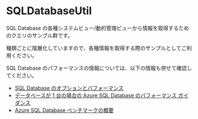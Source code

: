 # SQLDatabaseUtil
SQL Database の各種システムビュー/動的管理ビューから情報を取得するためのクエリのサンプル群です。

種類ごとに階層化していますので、各種情報を取得する際のサンプルとしてご利用ください。

SQL Database のパフォーマンスの情報については、以下の情報も併せて確認してください。

- [SQL Database のオプションとパフォーマンス](https://azure.microsoft.com/ja-jp/documentation/articles/sql-database-service-tiers/)
- [データベースが 1 台の場合の Azure SQL Database のパフォーマンス ガイダンス](https://azure.microsoft.com/ja-jp/documentation/articles/sql-database-performance-guidance/#service-tier-capabilities-and-limits)
- [Azure SQL Database ベンチマークの概要](https://azure.microsoft.com/ja-jp/documentation/articles/sql-database-benchmark-overview/)
